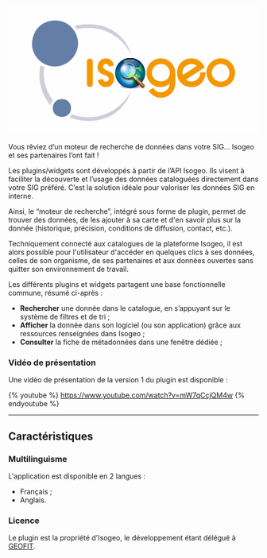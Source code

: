 ![](/assets/logo_isogeo_arcmap.png)

Vous rêviez d’un moteur de recherche de données dans votre SIG… Isogeo et ses partenaires l’ont fait !

Les plugins/widgets sont développés à partir de l’API Isogeo. Ils visent à faciliter la découverte et l’usage des données cataloguées directement dans votre SIG préféré. C’est la solution idéale pour valoriser les données SIG en interne.

Ainsi, le “moteur de recherche”, intégré sous forme de plugin, permet de trouver des données, de les ajouter à sa carte et d'en savoir plus sur la donnée (historique, précision, conditions de diffusion, contact, etc.).

Techniquement connecté aux catalogues de la plateforme Isogeo, il est alors possible pour l'utilisateur d'accéder en quelques clics à ses données, celles de son organisme, de ses partenaires et aux données ouvertes sans quitter son environnement de travail.

Les différents plugins et widgets partagent une base fonctionnelle commune, résumé ci-après : 
* **Rechercher** une donnée dans le catalogue, en s’appuyant sur le système de filtres et de tri ;
* **Afficher** la donnée dans son logiciel (ou son application) grâce aux ressources renseignées dans Isogeo ;
* **Consulter** la fiche de métadonnées dans une fenêtre dédiée ;

### Vidéo de présentation

Une vidéo de présentation de la version 1 du plugin est disponible :

{% youtube %}
https://www.youtube.com/watch?v=mW7qCcjQM4w
{% endyoutube %}

---

## Caractéristiques

### Multilinguisme

L'application est disponible en 2 langues :

* Français ;
* Anglais.

### Licence

Le plugin est la propriété d'Isogeo, le développement étant délégué à  [GEOFIT](http://geofit.fr/).
